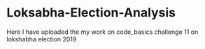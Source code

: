# Loksabha-Election-Analysis
Here I have uploaded the my work on code_basics challenge 11 on lokshabha election 2019
